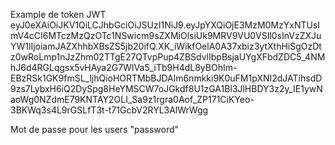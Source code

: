 Example de token JWT
eyJ0eXAiOiJKV1QiLCJhbGciOiJSUzI1NiJ9.eyJpYXQiOjE3MzM0MzYxNTUsImV4cCI6MTczMzQzOTc1NSwicm9sZXMiOlsiUk9MRV9VU0VSIl0sInVzZXJuYW1lIjoiamJAZXhhbXBsZS5jb20ifQ.XK_iWikfOelA0A37xbiz3ytXthHiSgOzDtz0wRoLmp1nJzZhm02TTgE27QTvpPup4ZBSdvlIbpBsjaUYgXFbdZDC5_4NMhJ6d4RGLqgsx5vHAya2G7WIVa5_iTb9H4dL8yBOhIm-EBzRSk1GK9fmSL_ljhQioHORTMbBJDAlm6nmkki9K0uFM1pXNI2dJATihsdD9zs7LybxH6iQ2DySpg8HeYMSCW7oJGkdf8U1zGA1Bl3JlHBDY3z2y_IE1ywNaoWg0NZdmE79KNTAY2OLI_Sa9z1rgra0Aof_ZP171CiKYeo-3BKWq3s4L9rGSLfT3t-t71GcbV2RYL3AlWrWgg

Mot de passe pour les users
"password"
